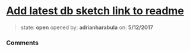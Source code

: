 # [Add latest db sketch link to readme](https://github.com/adrianharabula/condr/issues/79)

> state: **open** opened by: **adrianharabula** on: **5/12/2017**



### Comments

